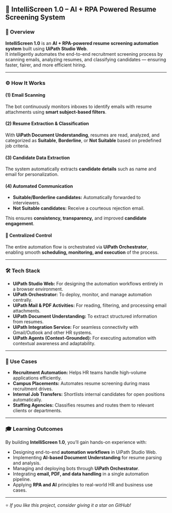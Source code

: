 ## 🤖 IntelliScreen 1.0 – AI + RPA Powered Resume Screening System

### 📘 Overview
**IntelliScreen 1.0** is an **AI + RPA-powered resume screening automation system** built using **UiPath Studio Web**.  
It intelligently automates the end-to-end recruitment screening process by scanning emails, analyzing resumes, and classifying candidates — ensuring faster, fairer, and more efficient hiring.

---

### ⚙️ How It Works

#### (1) Email Scanning
The bot continuously monitors inboxes to identify emails with resume attachments using **smart subject-based filters**.

#### (2) Resume Extraction & Classification
With **UiPath Document Understanding**, resumes are read, analyzed, and categorized as **Suitable**, **Borderline**, or **Not Suitable** based on predefined job criteria.

#### (3) Candidate Data Extraction
The system automatically extracts **candidate details** such as name and email for personalization.

#### (4) Automated Communication
- **Suitable/Borderline candidates:** Automatically forwarded to interviewers.  
- **Not Suitable candidates:** Receive a courteous rejection email.  

This ensures **consistency, transparency,** and improved **candidate engagement**.

#### 🧠 Centralized Control
The entire automation flow is orchestrated via **UiPath Orchestrator**, enabling smooth **scheduling, monitoring, and execution** of the process.

---

### 🛠️ Tech Stack

- **UiPath Studio Web:** For designing the automation workflows entirely in a browser environment.  
- **UiPath Orchestrator:** To deploy, monitor, and manage automation centrally.  
- **UiPath Mail & PDF Activities:** For reading, filtering, and processing email attachments.  
- **UiPath Document Understanding:** To extract structured information from resumes.  
- **UiPath Integration Service:** For seamless connectivity with Gmail/Outlook and other HR systems.  
- **UiPath Agents (Context-Grounded):** For executing automation with contextual awareness and adaptability.  

---

### 💼 Use Cases

- **Recruitment Automation:** Helps HR teams handle high-volume applications efficiently.  
- **Campus Placements:** Automates resume screening during mass recruitment drives.  
- **Internal Job Transfers:** Shortlists internal candidates for open positions automatically.  
- **Staffing Agencies:** Classifies resumes and routes them to relevant clients or departments.  

---

### 🎓 Learning Outcomes

By building **IntelliScreen 1.0**, you’ll gain hands-on experience with:

- Designing end-to-end **automation workflows** in UiPath Studio Web.  
- Implementing **AI-based Document Understanding** for resume parsing and analysis.  
- Managing and deploying bots through **UiPath Orchestrator**.  
- Integrating **email, PDF, and data handling** in a single automation pipeline.  
- Applying **RPA and AI** principles to real-world HR and business use cases.  

---

⭐ *If you like this project, consider giving it a star on GitHub!*
